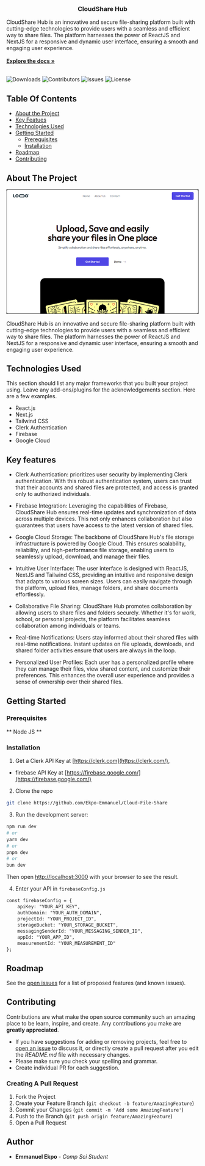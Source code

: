 <br/>
<p align="center">
  <h3 align="center">CloudShare Hub</h3>

  <p align="left">
    CloudShare Hub is an innovative and secure file-sharing platform built with cutting-edge technologies to provide users with a seamless and efficient way to share files. The platform harnesses the power of ReactJS and NextJS for a responsive and dynamic user interface, ensuring a smooth and engaging user experience.
    <br/>
    <br/>
    <a href="https://github.com/Ekpo-Emmanuel/Cloud-File-Share"><strong>Explore the docs »</strong></a>
    <br/>
    <br/>
  </p>
</p>

![Downloads](https://img.shields.io/github/downloads/Ekpo-Emmanuel/Cloud-File-Share/total) ![Contributors](https://img.shields.io/github/contributors/Ekpo-Emmanuel/Cloud-File-Share?color=dark-green) ![Issues](https://img.shields.io/github/issues/Ekpo-Emmanuel/Cloud-File-Share) ![License](https://img.shields.io/github/license/Ekpo-Emmanuel/Cloud-File-Share) 

## Table Of Contents

* [About the Project](#about-the-project)
* [Key Featues](#key-features)
* [Technologies Used](#technologies-used)
* [Getting Started](#getting-started)
  * [Prerequisites](#prerequisites)
  * [Installation](#installation)
* [Roadmap](#roadmap)
* [Contributing](#contributing)


## About The Project

![Screen Shot](public/cloud-file-img.png)

CloudShare Hub is an innovative and secure file-sharing platform built with cutting-edge technologies to provide users with a seamless and efficient way to share files. The platform harnesses the power of ReactJS and NextJS for a responsive and dynamic user interface, ensuring a smooth and engaging user experience.

## Technologies Used

This section should list any major frameworks that you built your project using. Leave any add-ons/plugins for the acknowledgements section. Here are a few examples.
* React.js
* Next.js
* Tailwind CSS
* Clerk Authentication
* Firebase
* Google Cloud

## Key features
* Clerk Authentication: prioritizes user security by implementing Clerk authentication. With this robust authentication system, users can trust that their accounts and shared files are protected, and access is granted only to authorized individuals.

* Firebase Integration: Leveraging the capabilities of Firebase, CloudShare Hub ensures real-time updates and synchronization of data across multiple devices. This not only enhances collaboration but also guarantees that users have access to the latest version of shared files.

* Google Cloud Storage: The backbone of CloudShare Hub's file storage infrastructure is powered by Google Cloud. This ensures scalability, reliability, and high-performance file storage, enabling users to seamlessly upload, download, and manage their files.

* Intuitive User Interface: The user interface is designed with ReactJS, NextJS and Tailwind CSS, providing an intuitive and responsive design that adapts to various screen sizes. Users can easily navigate through the platform, upload files, manage folders, and share documents effortlessly.

* Collaborative File Sharing: CloudShare Hub promotes collaboration by allowing users to share files and folders securely. Whether it's for work, school, or personal projects, the platform facilitates seamless collaboration among individuals or teams.

* Real-time Notifications: Users stay informed about their shared files with real-time notifications. Instant updates on file uploads, downloads, and shared folder activities ensure that users are always in the loop.

* Personalized User Profiles: Each user has a personalized profile where they can manage their files, view shared content, and customize their preferences. This enhances the overall user experience and provides a sense of ownership over their shared files.

## Getting Started

### Prerequisites

** Node JS **

### Installation

1. Get a Clerk API Key at [https://clerk.com](https://clerk.com/), 
* firebase API Key at [https://firebase.google.com/](https://firebase.google.com/)

2. Clone the repo

```sh
git clone https://github.com/Ekpo-Emmanuel/Cloud-File-Share
```

3. Run the development server:

```sh
npm run dev
# or
yarn dev
# or
pnpm dev
# or
bun dev
```

Then open [http://localhost:3000](http://localhost:3000) with your browser to see the result.


4. Enter your API in `firebaseConfig.js`
```JS
const firebaseConfig = {
    apiKey: "YOUR_API_KEY",
    authDomain: "YOUR_AUTH_DOMAIN",
    projectId: "YOUR_PROJECT_ID",
    storageBucket: "YOUR_STORAGE_BUCKET",
    messagingSenderId: "YOUR_MESSAGING_SENDER_ID",
    appId: "YOUR_APP_ID",
    measurementId: "YOUR_MEASUREMENT_ID"
};
```

## Roadmap

See the [open issues](https://github.com/Ekpo-Emmanuel/Cloud-File-Share/issues) for a list of proposed features (and known issues).

## Contributing

Contributions are what make the open source community such an amazing place to be learn, inspire, and create. Any contributions you make are **greatly appreciated**.
* If you have suggestions for adding or removing projects, feel free to [open an issue](https://github.com/Ekpo-Emmanuel/Cloud-File-Share/issues/new) to discuss it, or directly create a pull request after you edit the *README.md* file with necessary changes.
* Please make sure you check your spelling and grammar.
* Create individual PR for each suggestion.

### Creating A Pull Request

1. Fork the Project
2. Create your Feature Branch (`git checkout -b feature/AmazingFeature`)
3. Commit your Changes (`git commit -m 'Add some AmazingFeature'`)
4. Push to the Branch (`git push origin feature/AmazingFeature`)
5. Open a Pull Request

<!-- ## License

Distributed under the MIT License. See [LICENSE](https://github.com/Ekpo-Emmanuel/Cloud-File-Share/blob/main/LICENSE.md) for more information. -->

## Author

* **Emmanuel Ekpo** - *Comp Sci Student* 
